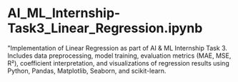# AI_ML_Internship-Task3_Linear_Regression.ipynb
"Implementation of Linear Regression as part of AI &amp; ML Internship Task 3. Includes data preprocessing, model training, evaluation metrics (MAE, MSE, R²), coefficient interpretation, and visualizations of regression results using Python, Pandas, Matplotlib, Seaborn, and scikit-learn.
